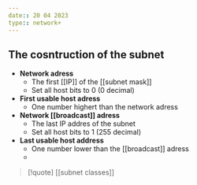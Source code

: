 ```yaml
---
date:: 20 04 2023
type:: network+
---
```

## The cosntruction of the subnet 
- **Network adress**
	- The first [[IP]] of the [[subnet mask]]
	- Set all host bits to 0 (0 decimal)
- **First usable host adress** 
	- One number highert than the network adress
- **Network [[broadcast]] adress**
	- The last IP addres of the subnet 
	- Set all host bits to 1 (255 decimal)
- **Last usable host address**
	- One number lower than the [[broadcast]] adress 
	- 

>[!quote] [[subnet classes]]